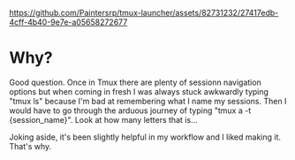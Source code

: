 

https://github.com/Paintersrp/tmux-launcher/assets/82731232/27417edb-4cff-4b40-9e7e-a05658272677

# Why?

Good question. Once in Tmux there are plenty of sessionn navigation options but when coming in fresh I was always stuck awkwardly typing "tmux ls" because I'm bad at remembering what I name my sessions. Then I would have to go through the arduous journey of typing "tmux a -t {session_name}". Look at how many letters that is...

Joking aside, it's been slightly helpful in my workflow and I liked making it. That's why. 
